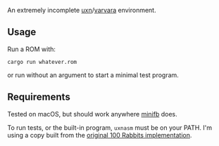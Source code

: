 An extremely incomplete
[uxn](https://wiki.xxiivv.com/site/uxn.html)/[varvara](https://wiki.xxiivv.com/site/varvara.html)
environment.

## Usage

Run a ROM with:

```
cargo run whatever.rom
```

or run without an argument to start a minimal test program.

## Requirements

Tested on macOS, but should work anywhere [minifb](https://docs.rs/minifb/latest/minifb/) does.

To run tests, or the built-in program, `uxnasm` must be on your PATH. I'm using a copy built from
the [original 100 Rabbits implementation](https://sr.ht/~rabbits/uxn/).
